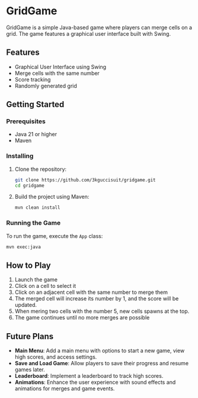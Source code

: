 # GridGame

GridGame is a simple Java-based game where players can merge cells on a grid. The game features a graphical user interface built with Swing.

## Features

- Graphical User Interface using Swing
- Merge cells with the same number
- Score tracking
- Randomly generated grid

## Getting Started
### Prerequisites

- Java 21 or higher
- Maven

### Installing

1. Clone the repository:
    ```sh
    git clone https://github.com/3kguccisuit/gridgame.git
    cd gridgame
    ```

2. Build the project using Maven:
    ```sh
    mvn clean install
    ```

### Running the Game

To run the game, execute the `App` class:

```sh
mvn exec:java
```

## How to Play
1. Launch the game
2. Click on a cell to select it
3. Click on an adjacent cell with the same number to merge them
4. The merged cell will increase its number by 1, and the score will be updated.
5. When mering two cells with the number 5, new cells spawns at the top.
6. The game continues until no more merges are possible

## Future Plans
- **Main Menu**: Add a main menu with options to start a new game, view high scores, and access settings.
- **Save and Load Game**: Allow players to save their progress and resume games later.
- **Leaderboard**: Implement a leaderboard to track high scores.
- **Animations**: Enhance the user experience with sound effects and animations for merges and game events.


